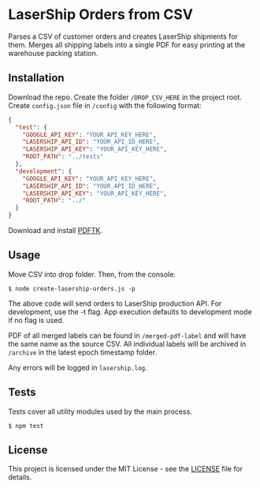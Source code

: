 # LaserShip Orders from CSV

Parses a CSV of customer orders and creates LaserShip shipments for them. Merges
all shipping labels into a single PDF for easy printing at the warehouse packing
station.

## Installation

Download the repo. Create the folder `/DROP_CSV_HERE` in the project root. Create
`config.json` file in `/config` with the following format:

```json
{
  "test": {
    "GOOGLE_API_KEY": "YOUR_API_KEY_HERE",
    "LASERSHIP_API_ID": "YOUR_API_ID_HERE",
    "LASERSHIP_API_KEY": "YOUR_API_KEY_HERE",
    "ROOT_PATH": "../tests"
  },
  "development": {
    "GOOGLE_API_KEY": "YOUR_API_KEY_HERE",
    "LASERSHIP_API_ID": "YOUR_API_ID_HERE",
    "LASERSHIP_API_KEY": "YOUR_API_KEY_HERE",
    "ROOT_PATH": "../"
  }
}
```

Download and install [PDFTK](https://www.pdflabs.com/tools/pdftk-the-pdf-toolkit/pdftk_server-2.02-mac_osx-10.11-setup.pkg).

## Usage

Move CSV into drop folder. Then, from the console:
```shell
$ node create-lasership-orders.js -p
```
The above code will send orders to LaserShip production API. For development,
use the -t flag. App execution defaults to development mode if no flag is used.

PDF of all merged labels can be found in `/merged-pdf-label` and will have the
same name as the source CSV. All individual labels will be archived in `/archive`
in the latest epoch timestamp folder.

Any errors will be logged in `lasership.log`.

## Tests

Tests cover all utility modules used by the main process.
```shell
$ npm test
```

## License

This project is licensed under the MIT License - see the [LICENSE](LICENSE) file for details.
